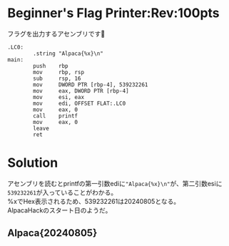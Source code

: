 # Beginner's Flag Printer:Rev:100pts
フラグを出力するアセンブリです🤖  
```
.LC0:
        .string "Alpaca{%x}\n"
main:
        push    rbp
        mov     rbp, rsp
        sub     rsp, 16
        mov     DWORD PTR [rbp-4], 539232261
        mov     eax, DWORD PTR [rbp-4]
        mov     esi, eax
        mov     edi, OFFSET FLAT:.LC0
        mov     eax, 0
        call    printf
        mov     eax, 0
        leave
        ret
```

# Solution
アセンブリを読むとprintfの第一引数ediに`"Alpaca{%x}\n"`が、第二引数esiに`539232261`が入っていることがわかる。  
%xでHex表示されるため、539232261は20240805となる。  
AlpacaHackのスタート日のようだ。  

## Alpaca{20240805}